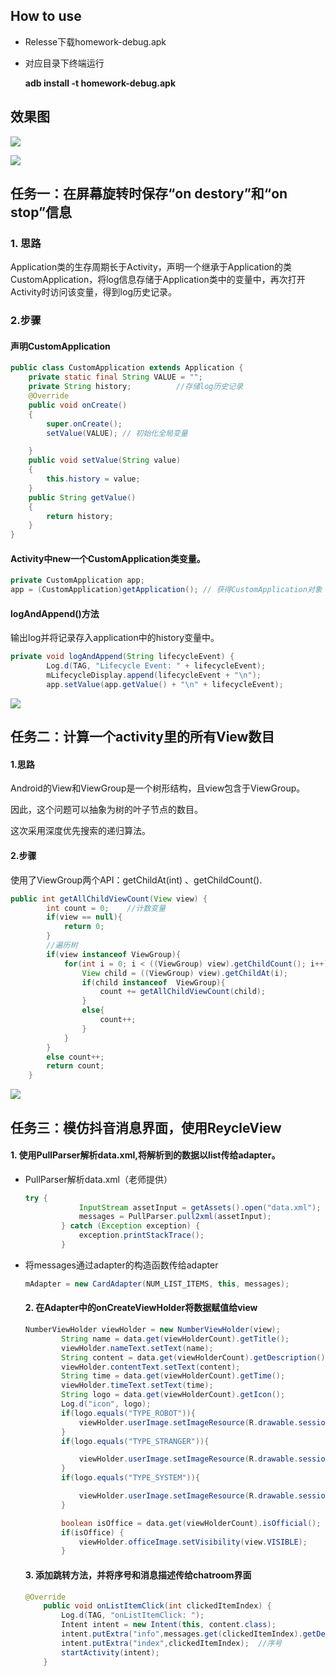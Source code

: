 ## How to use

- Relesse下载homework-debug.apk

- 对应目录下终端运行

  **adb install -t homework-debug.apk**

## 效果图

![](ex3_1.jpg)

![](ex3_2.jpg)

## 任务一：在屏幕旋转时保存“on destory”和“on stop”信息

### 1. 思路

Application类的生存周期长于Activity，声明一个继承于Application的类CustomApplication，将log信息存储于Application类中的变量中，再次打开Activity时访问该变量，得到log历史记录。

### 2.步骤

#### 声明CustomApplication

```java
public class CustomApplication extends Application {
    private static final String VALUE = "";
    private String history;          //存储log历史记录
    @Override
    public void onCreate()
    {
        super.onCreate();
        setValue(VALUE); // 初始化全局变量

    }
    public void setValue(String value)
    {
        this.history = value;
    }
    public String getValue()
    {
        return history;
    }
}
```

#### Activity中new一个CustomApplication类变量。

```java
private CustomApplication app;
app = (CustomApplication)getApplication(); // 获得CustomApplication对象
```

#### logAndAppend()方法

输出log并将记录存入application中的history变量中。

```java
private void logAndAppend(String lifecycleEvent) {
        Log.d(TAG, "Lifecycle Event: " + lifecycleEvent);
        mLifecycleDisplay.append(lifecycleEvent + "\n");
        app.setValue(app.getValue() + "\n" + lifecycleEvent);
```

![](ex1.jpg)

## 任务二：计算一个activity里的所有View数目

#### 1.思路

Android的View和ViewGroup是一个树形结构，且view包含于ViewGroup。

因此，这个问题可以抽象为树的叶子节点的数目。

这次采用深度优先搜索的递归算法。

#### 2.步骤

使用了ViewGroup两个API：getChildAt(int) 、getChildCount().

```java
public int getAllChildViewCount(View view) {
        int count = 0;    //计数变量
        if(view == null){
            return 0;
        }
        //遍历树
        if(view instanceof ViewGroup){
            for(int i = 0; i < ((ViewGroup) view).getChildCount(); i++){
                View child = ((ViewGroup) view).getChildAt(i);
                if(child instanceof  ViewGroup){
                    count += getAllChildViewCount(child);
                }
                else{
                    count++;
                }
            }
        }
        else count++;
        return count;
    }
```

![](ex2.jpg)

## 任务三：模仿抖音消息界面，使用ReycleView

#### 1. 使用PullParser解析data.xml,将解析到的数据以list传给adapter。

- PullParser解析data.xml（老师提供）

  ```Java
  try {
              InputStream assetInput = getAssets().open("data.xml");
              messages = PullParser.pull2xml(assetInput);
          } catch (Exception exception) {
              exception.printStackTrace();
          }
  ```

- 将messages通过adapter的构造函数传给adapter

  ```java
  mAdapter = new CardAdapter(NUM_LIST_ITEMS, this, messages);
  ```

  #### 2. 在Adapter中的onCreateViewHolder将数据赋值给view

  ```java
  NumberViewHolder viewHolder = new NumberViewHolder(view);
          String name = data.get(viewHolderCount).getTitle();
          viewHolder.nameText.setText(name);
          String content = data.get(viewHolderCount).getDescription();
          viewHolder.contentText.setText(content);
          String time = data.get(viewHolderCount).getTime();
          viewHolder.timeText.setText(time);
          String logo = data.get(viewHolderCount).getIcon();
          Log.d("icon", logo);
          if(logo.equals("TYPE_ROBOT")){
              viewHolder.userImage.setImageResource(R.drawable.session_robot);
          }
          if(logo.equals("TYPE_STRANGER")){
  
              viewHolder.userImage.setImageResource(R.drawable.session_stranger);
          }
          if(logo.equals("TYPE_SYSTEM")){
  
              viewHolder.userImage.setImageResource(R.drawable.session_system_notice);
          }
  
          boolean isOffice = data.get(viewHolderCount).isOfficial();
          if(isOffice) {
              viewHolder.officeImage.setVisibility(view.VISIBLE);
          }
  ```

  #### 3. 添加跳转方法，并将序号和消息描述传给chatroom界面

  ```Java
  @Override
      public void onListItemClick(int clickedItemIndex) {
          Log.d(TAG, "onListItemClick: ");
          Intent intent = new Intent(this, content.class);
          intent.putExtra("info",messages.get(clickedItemIndex).getDescription());
          intent.putExtra("index",clickedItemIndex);  //序号
          startActivity(intent);
      }
  ```

  